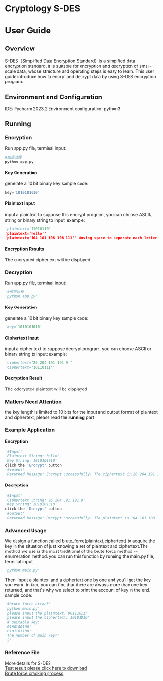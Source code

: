 # Cryptology S-DES
# User Guide
## Overview
S-DES（Simplified Data Encryption Standard）is a simpified data encryption standard. It is suitable for encryption and decryption of small-scale data, whose structure and operating steps is easy to learn.
This user guide introduce how to encrpt and decrypt data by using S-DES encryption program.

## Environment and Configuration
IDE: Pycharm 2023.2
Environment configuration: python3

## Running

### Encryption
Run app.py file, terminal input:
```python
#加密过程
python app.py 
```
#### Key Generation
generate a 10 bit binary key
sample code:
```python
key='1010101010'
```
#### Plaintext Input
input a plaintext to suppose this encrypt program, you can choose ASCII、string or binary string to input:
example:
```python
'plaintext='11010110'
'plaintext='hello''
'plaintext='104 101 108 108 111'' #using space to seperate each letter's ASCII encode
```

#### Encryption Results
The encrypted ciphertext will be displayed

### Decryption 
Run app.py file, terminal input:
```python
'#解密过程'
'python app.py'
```

#### Key Generation
generate a 10 bit binary key
sample code:
```python
'key='1010101010'
```

#### Ciphertext Input
input a cipher text to suppose decrypt program, you can choose ASCII or binary string to input:
example:
```python
'ciphertext='26 204 191 191 9''
'ciphertext='10110111''
```

#### Decryption Result
The edcrypted plaintext will be displayed

### Matters Need Attention
the key length is limited to 10 bits
for the input and output format of plaintext and ciphertext, please read the **running** part

### Example Application
#### Encryption
```python
'#Input'
'Plaintext String: hello'
'Key String: 1010101010'
click the 'Encrypt' button
'#output'
'Returned Message: Encrypt successfully! The ciphertext is:26 204 191 191 9'
```

#### Decryption
```python
'#Input'
'Ciphertext String: 26 204 191 191 9'
'Key String: 1010101010'
click the 'Decrypt' button
'#output'
'Returned Message: Decrypt successfully! The plaintext is:104 101 108 108 111'
```

### Advanced Usage
We design a function called brute_force(plaintext,ciphertext) to acquire the key in the situation of just knowing a set of plaintext and ciphertext.The method we use is the most traditional of the brute force method -- enumeration method.
you can run this function by running the main.py file, terminal input:
```python
'python main.py'
```
Then, input a plaintext and a ciphertext one by one and you'll get the key you want. In fact, you can find that there are always more than one key returned, and that's why we select to print the account of key in the end. 
sample code:
```python
'#brute force attack'
'python main.py'
'please input the plaintext: 00111011'
'please input the ciphertext: 10101010'
'# suitable key:'
'0100100100'
'0101101100'
'The number of main key?'
'2'
```

### Reference File
[More details for S-DES](https://terenceli.github.io/%E6%8A%80%E6%9C%AF/2014/04/17/SDES)  
[Test result please click here to download](https://github.com/semygloss/cryptology/blob/main/The%20Alpha%20group%20test1-5.docx)  
[Brute force cracking process](https://github.com/semygloss/cryptology/blob/main/Brute%20force%20cracking%20process.zip)
